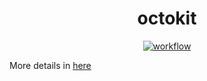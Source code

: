 <h1 align="center">octokit</h1>

<p align="center">
  <a href="https://github.com/lbwa/octokit/actions">
    <img alt="workflow" src="https://github.com/lbwa/octokit/workflows/Publish/badge.svg">
  </a>
</p>

More details in [here](https://lbwa.github.io/octokit/)
